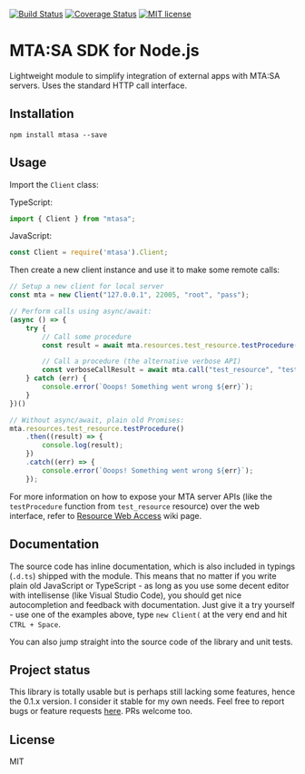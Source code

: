 [![Build Status](https://travis-ci.org/4O4/node-mtasa.svg?branch=master)](https://travis-ci.org/4O4/node-mtasa?branch=master)
[![Coverage Status](https://coveralls.io/repos/github/4O4/node-mtasa/badge.svg?branch=master)](https://coveralls.io/github/4O4/node-mtasa?branch=master)
[![MIT license](http://img.shields.io/badge/license-MIT-brightgreen.svg)](http://opensource.org/licenses/MIT)

# MTA:SA SDK for Node.js

Lightweight module to simplify integration of external apps with MTA:SA servers. Uses the standard HTTP call interface. 

## Installation

```
npm install mtasa --save
```

## Usage

Import the `Client` class:

TypeScript:
```ts
import { Client } from "mtasa";
``` 

JavaScript:
```js
const Client = require('mtasa').Client;
```

Then create a new client instance and use it to make some remote calls:
``` ts
// Setup a new client for local server
const mta = new Client("127.0.0.1", 22005, "root", "pass");

// Perform calls using async/await:
(async () => {
    try {
        // Call some procedure
        const result = await mta.resources.test_resource.testProcedure("some param");

        // Call a procedure (the alternative verbose API)
        const verboseCallResult = await mta.call("test_resource", "testProcedure", "some param", 1234);
    } catch (err) {
        console.error(`Ooops! Something went wrong ${err}`);
    }
})()

// Without async/await, plain old Promises:
mta.resources.test_resource.testProcedure()
    .then((result) => {
        console.log(result);
    })
    .catch((err) => {
        console.error(`Ooops! Something went wrong ${err}`);
    });
```

For more information on how to expose your MTA server APIs (like the `testProcedure` function from `test_resource` resource) over the web interface, refer to [Resource Web Access](https://wiki.multitheftauto.com/wiki/Resource_Web_Access) wiki page.

## Documentation

The source code has inline documentation, which is also included in typings (`.d.ts`) shipped with the module. This means that no matter if you write plain old JavaScript or TypeScript - as long as you use some decent editor with intellisense (like Visual Studio Code), you should get nice autocompletion and feedback with documentation. Just give it a try yourself - use one of the examples above, type `new Client(` at the very end and hit `CTRL + Space`. 

You can also jump straight into the source code of the library and unit tests.


## Project status

This library is totally usable but is perhaps still lacking some features, hence the 0.1.x version. I consider it stable for my own needs. Feel free to report bugs or feature requests [here](https://github.com/4O4/node-mtasa/issues). PRs welcome too.

## License

MIT

